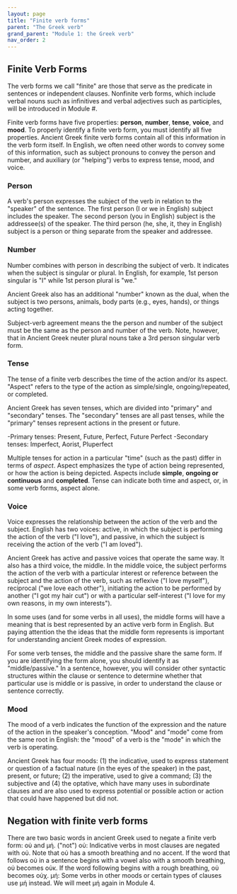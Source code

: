 ```yaml
---
layout: page
title: "Finite verb forms"
parent: "The Greek verb"
grand_parent: "Module 1: the Greek verb"
nav_order: 2
---
```




## Finite Verb Forms

The verb forms we call "finite" are those that serve as the predicate in sentences or independent clauses. Nonfinite verb forms, which include verbal nouns such as infinitives and verbal adjectives such as participles, will be introduced in Module #. 

Finite verb forms have five properties: **person**, **number**, **tense**, **voice**, and **mood**. To properly identify a finite verb form, you must identify all five properties. Ancient Greek finite verb forms contain all of this information in the verb form itself. In English, we often need other words to convey some of this information, such as subject pronouns to convey the person and number, and auxiliary (or "helping") verbs to express tense, mood, and voice.

### Person
A verb's person expresses the subject of the verb in relation to the "speaker" of the sentence. 
The first person (I or we in English) subject includes the speaker. 
The second person (you in English) subject is the addressee(s) of the speaker. 
The third person (he, she, it, they in English) subject is a person or thing separate from the speaker and addressee.  


### Number
Number combines with person in describing the subject of verb. It indicates when the subject is singular or plural. In English, for example, 1st person singular is "I" while 1st person plural is "we."

Ancient Greek also has an additional "number" known as the dual, when the subject is two persons, animals, body parts (e.g., eyes, hands), or things acting together.

Subject-verb agreement means the the person and number of the subject must be the same as the person and number of the verb. Note, however, that in Ancient Greek neuter plural nouns take a 3rd person singular verb form.


### Tense
The tense of a finite verb describes the time of the action and/or its aspect. "Aspect" refers to the type of the action as simple/single, ongoing/repeated, or completed.

Ancient Greek has seven tenses, which are divided into "primary" and "secondary" tenses. The "secondary" tenses are all past tenses, while the "primary" tenses represent actions in the present or future.

-Primary tenses: Present, Future, Perfect, Future Perfect
-Secondary tenses: Imperfect, Aorist, Pluperfect

Multiple tenses for action in a particular "time" (such as the past) differ in terms of *aspect*. Aspect emphasizes the type of action being represented, or how the action is being depicted. Aspects include **simple**, **ongoing or continuous** and **completed**. Tense can indicate both time and aspect, or, in some verb forms, aspect alone.


### Voice
Voice expresses the relationship between the action of the verb and the subject. English has two voices: active, in which the subject is performing the action of the verb ("I love"), and passive, in which the subject is receiving the action of the verb ("I am loved").

Ancient Greek has active and passive voices that operate the same way. It also has a third voice, the middle. In the middle voice, the subject performs the action of the verb with a particular interest or reference between the subject and the action of the verb, such as reflexive ("I love myself"), reciprocal ("we love each other"), initiating the action to be performed by another ("I got my hair cut") or with a particular self-interest ("I love for my own reasons, in my own interests").

In some uses (and for some verbs in all uses), the middle forms will have a meaning that is best represented by an active verb form in English. But paying attention the the ideas that the middle form represents is important for understanding ancient Greek modes of expression. 

For some verb tenses, the middle and the passive share the same form. If you are identifying the form alone, you should identify it as "middle/passive." In a sentence, however, you will consider other syntactic structures within the clause or sentence to determine whether that particular use is middle or is passive, in order to understand the clause or sentence correctly.


### Mood
The mood of a verb indicates the function of the expression and the nature of the action in the speaker's conception. "Mood" and "mode" come from the same root in English: the "mood" of a verb is the "mode" in which the verb is operating.

Ancient Greek has four moods: (1) the indicative, used to express statement or question of a factual nature (in the eyes of the speaker) in the past, present, or future; (2) the imperative, used to give a command; (3) the subjective and (4) the optative, which have many uses in subordinate clauses and are also used to express potential or possible action or action that could have happened but did not. 


## Negation with finite verb forms

There are two basic words in ancient Greek used to negate a finite verb form: οὐ and μή. ("not")
οὐ: Indicative verbs in most clauses are negated with οὐ. Note that οὐ has a smooth breathing and no accent. If the word that follows οὐ in a sentence begins with a vowel also with a smooth breathing, οὐ becomes οὐκ. If the word following begins with a rough breathing, οὐ becomes οὐχ. 
μή: Some verbs in other moods or certain types of clauses use μή instead. We will meet μή again in Module 4. 
